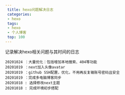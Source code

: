 ```yaml
---
 title: hexo问题解决日志
 categories: 
 - hexo
 tags:
 - hexo
 - 个人博客
 top: 100
---
```

记录解决hexo相关问题与其时间的日志

<!--more-->
	20201024 ：大量优化：包括增加本地搜索、404等功能
	20201019 ：next加入头像avatar
	20201019 ：github SSH配置，优化，不用再反复输账号密码且安全
	20201019 ：完成多电脑博客同步
	20201018 : 选择修改next主题
	20201018 : 完成环境初步搭配
	
[>_<]:
	注释


